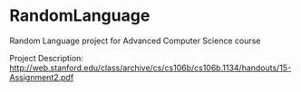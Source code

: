 # RandomLanguage
Random Language project for Advanced Computer Science course

Project Description:
http://web.stanford.edu/class/archive/cs/cs106b/cs106b.1134/handouts/15-Assignment2.pdf
